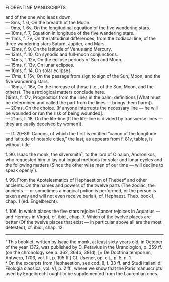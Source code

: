 FLORENTINE MANUSCRIPTS

and of the one who leads down.  
— 8ms, f. 6, On the breadth of the Moon.  
— 9ms, f. 6v, On the longitudinal equation of the five wandering stars.  
— 10ms, f. 7, Equation <sic> in longitude of the five wandering stars.  
— 11ms, f. 7v, On the latitudinal differences, from the zodiacal line, of the three wandering stars Saturn, Jupiter, and Mars.  
— 12ms, f. 9, On the latitude of Venus and Mercury.  
— 13ms, f. 10, On synodic and full-moon conjunctions.  
— 14ms, f. 12v, On the eclipse periods of Sun and Moon.  
— 15ms, f. 13v, On lunar eclipses.  
— 16ms, f. 14, On solar eclipses.  
— 17ms, f. 15v, On the passage from sign to sign of the Sun, Moon, and the five wandering stars.  
— 18ms, f. 16v, On the increase of those (i.e., of the Sun, Moon, and the others). The astrological matters conclude here.  
(19ms, f. 17v, Prognostics from the lines in the palm; definitions [What must be determined and called the part from the lines — brings them harm]).  
— 20ms, On the choice. [If anyone interrupts the necessary line — he will be wounded or run the risk of being wounded].  
— 21ms, f. 18, On the life-line [If the life-line is divided by transverse lines — they are easily deceived by women]).

— ff. 20–89. Canons, of which the first is entitled “canon of the longitude and latitude of notable cities,” the last, as appears from f. 81v, tables, is without title.

f. 90. Isaac the monk, the silversmith¹, to the lord of Oinaion, Andronikos, who requested him to lay out logical methods for solar and lunar cycles and the following matters (Since the other wise men of our time — will decline to speak openly¹).

f. 99. From the Apotelesmatics of Hephaestion of Thebes² and other ancients. On the names and powers of the twelve parts (The zodiac, the ancients — or sometimes a magical potion is performed, or the person is taken away and will not even receive burial), cf. Hephaest. Theb. book I, chap. 1 (ed. Engelbrecht).

f. 106. In which places the five stars rejoice (Cancer rejoices in Aquarius — and Hermes in Virgo), cf. ibid., chap. 7. Which of the twelve places are better (Of the twelve places that exist — in particular above all are the most detested), cf. ibid., chap. 12.

---
¹ This booklet, written by Isaac the monk, at least sixty years old, in October of the year 1372, was published by D. Petavius in the Uranologion, p. 359 ff. (on the chronology see p. 362, 364b, 381d), [= De Doctrina temporum, Antwerp, 1703, vol. III, p. 195 ff.] Cf. Usener, op. cit., p. 5, n. 1.  
² On the excerpts from Hephaestion, see cod. 8, f. 33 ff. and Studi italiani di Filologia classica, vol. VI, p. 2 ff., where we show that the Paris manuscripts used by Engelbrecht ought to be supplemented from the Laurentian ones.